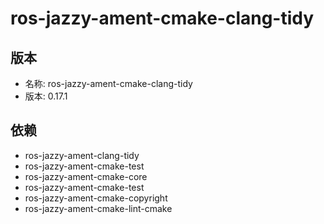 # ros-jazzy-ament-cmake-clang-tidy

## 版本

- 名称: ros-jazzy-ament-cmake-clang-tidy
- 版本: 0.17.1

## 依赖

- ros-jazzy-ament-clang-tidy
- ros-jazzy-ament-cmake-test
- ros-jazzy-ament-cmake-core
- ros-jazzy-ament-cmake-test
- ros-jazzy-ament-cmake-copyright
- ros-jazzy-ament-cmake-lint-cmake
